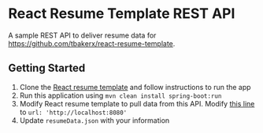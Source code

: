 # React Resume Template REST API
 
A sample REST API to deliver resume data for https://github.com/tbakerx/react-resume-template.

## Getting Started

1. Clone the [React resume template](https://github.com/tbakerx/react-resume-template) and follow instructions to run the app
2. Run this application using `mvn clean install spring-boot:run`
3. Modify React resume template to pull data from this API. Modify [this line](https://github.com/tbakerx/react-resume-template/blob/master/src/App.js#L29) to `url: 'http://localhost:8080'`
4. Update `resumeData.json` with your information